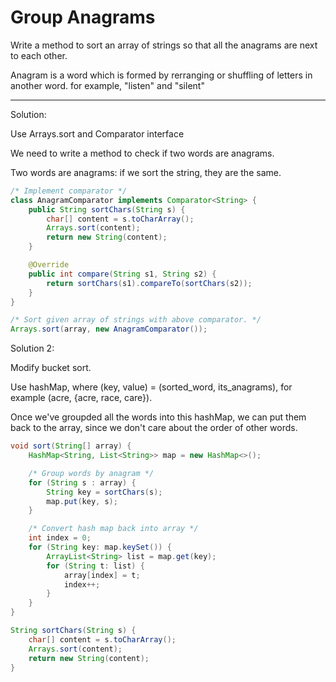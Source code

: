 # Group Anagrams

Write a method to sort an array of strings so that all the anagrams are next to each other.

Anagram is a word which is formed by rerranging or shuffling of letters in another word. for example, "listen" and "silent"

---

Solution: 

Use Arrays.sort and Comparator interface

We need to write a method to check if two words are anagrams.

Two words are anagrams: if we sort the string, they are the same.

```java
/* Implement comparator */
class AnagramComparator implements Comparator<String> {
    public String sortChars(String s) {
        char[] content = s.toCharArray();
        Arrays.sort(content);
        return new String(content);
    }

    @Override
    public int compare(String s1, String s2) {
        return sortChars(s1).compareTo(sortChars(s2));
    }
}

/* Sort given array of strings with above comparator. */
Arrays.sort(array, new AnagramComparator());
```

Solution 2: 

Modify bucket sort.

Use hashMap, where (key, value) = (sorted_word, its_anagrams), for example (acre, {acre, race, care}).

Once we've groupded all the words into this hashMap, we can put them back to the array, since we don't care about the order of other words.

```java
void sort(String[] array) {
    HashMap<String, List<String>> map = new HashMap<>();

    /* Group words by anagram */
    for (String s : array) {
        String key = sortChars(s);
        map.put(key, s);
    }

    /* Convert hash map back into array */
    int index = 0;
    for (String key: map.keySet()) {
        ArrayList<String> list = map.get(key);
        for (String t: list) {
            array[index] = t;
            index++;
        }
    }
}

String sortChars(String s) {
    char[] content = s.toCharArray();
    Arrays.sort(content);
    return new String(content);
}
```